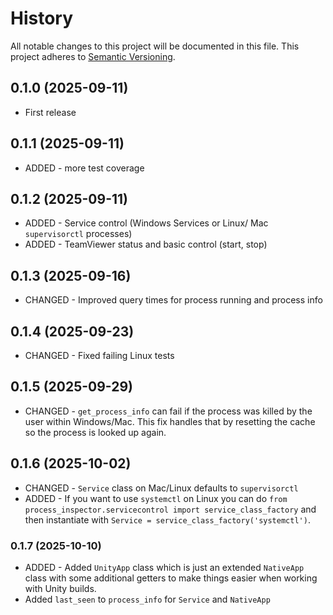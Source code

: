 # History

All notable changes to this project will be documented in this file. This project adheres to [Semantic Versioning](http://semver.org/).

## 0.1.0 (2025-09-11)

- First release

## 0.1.1 (2025-09-11)

- ADDED - more test coverage

## 0.1.2 (2025-09-11)

- ADDED - Service control (Windows Services or Linux/ Mac `supervisorctl` processes)
- ADDED - TeamViewer status and basic control (start, stop)

## 0.1.3 (2025-09-16)

- CHANGED - Improved query times for process running and process info

## 0.1.4 (2025-09-23)

- CHANGED - Fixed failing Linux tests

## 0.1.5 (2025-09-29)

- CHANGED - `get_process_info` can fail if the process was killed by the user within Windows/Mac. This fix handles that by resetting the cache so the process is looked up again.

## 0.1.6 (2025-10-02)

- CHANGED - `Service` class on Mac/Linux defaults to `supervisorctl`
- ADDED - If you want to use `systemctl` on Linux you can do `from process_inspector.servicecontrol import service_class_factory` and then instantiate with `Service = service_class_factory('systemctl')`.

### 0.1.7 (2025-10-10)

- ADDED - Added `UnityApp` class which is just an extended `NativeApp` class with some additional getters to make things easier when working with Unity builds.
- Added `last_seen` to `process_info` for `Service` and `NativeApp`
